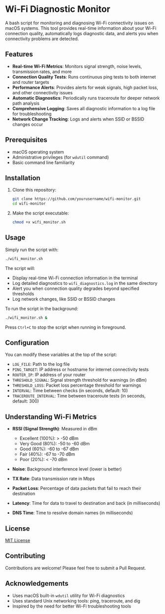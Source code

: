 # Wi-Fi Diagnostic Monitor

A bash script for monitoring and diagnosing Wi-Fi connectivity issues on macOS systems. This tool provides real-time information about your Wi-Fi connection quality, automatically logs diagnostic data, and alerts you when connectivity problems are detected.

## Features

- **Real-time Wi-Fi Metrics**: Monitors signal strength, noise levels, transmission rates, and more
- **Connection Quality Tests**: Runs continuous ping tests to both internet and router targets
- **Performance Alerts**: Provides alerts for weak signals, high packet loss, and other connectivity issues
- **Automatic Diagnostics**: Periodically runs traceroute for deeper network path analysis
- **Comprehensive Logging**: Saves all diagnostic information to a log file for troubleshooting
- **Network Change Tracking**: Logs and alerts when SSID or BSSID changes occur

## Prerequisites

- macOS operating system
- Administrative privileges (for `wdutil` command)
- Basic command line familiarity

## Installation

1. Clone this repository:

   ```bash
   git clone https://github.com/yourusername/wifi-monitor.git
   cd wifi-monitor
   ```

2. Make the script executable:

   ```bash
   chmod +x wifi_monitor.sh
   ```

## Usage

Simply run the script with:

```bash
./wifi_monitor.sh
```

The script will:

- Display real-time Wi-Fi connection information in the terminal
- Log detailed diagnostics to `wifi_diagnostics.log` in the same directory
- Alert you when connection quality degrades beyond specified thresholds
- Log network changes, like SSID or BSSID changes

To run the script in the background:

```bash
./wifi_monitor.sh &
```

Press `Ctrl+C` to stop the script when running in foreground.

## Configuration

You can modify these variables at the top of the script:

- `LOG_FILE`: Path to the log file
- `PING_TARGET`: IP address or hostname for internet connectivity tests
- `ROUTER_IP`: IP address of your router
- `THRESHOLD_SIGNAL`: Signal strength threshold for warnings (in dBm)
- `THRESHOLD_LOSS`: Packet loss percentage threshold for warnings
- `INTERVAL`: Time between checks (in seconds, default: 10)
- `TRACEROUTE_INTERVAL`: Time between traceroute tests (in seconds, default: 300)

## Understanding Wi-Fi Metrics

- **RSSI (Signal Strength)**: Measured in dBm
  - Excellent (100%): > -50 dBm
  - Very Good (80%): -50 to -60 dBm
  - Good (60%): -60 to -67 dBm
  - Fair (40%): -67 to -70 dBm
  - Poor (20%): < -70 dBm
  
- **Noise**: Background interference level (lower is better)
- **TX Rate**: Data transmission rate in Mbps
- **Packet Loss**: Percentage of data packets that fail to reach their destination
- **Latency**: Time for data to travel to destination and back (in milliseconds)
- **DNS Time**: Time to resolve domain names (in milliseconds)

## License

[MIT License](LICENSE)

## Contributing

Contributions are welcome! Please feel free to submit a Pull Request.

## Acknowledgements

- Uses macOS built-in `wdutil` utility for Wi-Fi diagnostics
- Uses standard Unix networking tools: ping, traceroute, and dig
- Inspired by the need for better Wi-Fi troubleshooting tools
